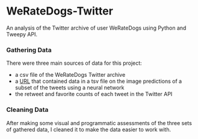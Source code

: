# WeRateDogs-Twitter

An analysis of the Twitter archive of user WeRateDogs using Python and Tweepy API. 

### Gathering Data

There were three main sources of data for this project:
* a csv file of the WeRateDogs Twitter archive
* a [URL](https://d17h27t6h515a5.cloudfront.net/topher/2017/August/599fd2ad_image-predictions/image-predictions.tsv) that contained data in a tsv file on the image predictions of a subset of the tweets using a neural network
* the retweet and favorite counts of each tweet in the Twitter API

### Cleaning Data

After making some visual and programmatic assessments of the three sets of gathered data, I cleaned it to make the data easier to work with. 
